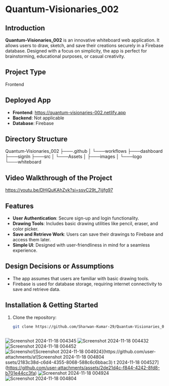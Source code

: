# Quantum-Visionaries_002  

## Introduction  
**Quantum-Visionaries_002** is an innovative whiteboard web application. It allows users to draw, sketch, and save their creations securely in a Firebase database. Designed with a focus on simplicity, the app is perfect for brainstorming, educational purposes, or casual creativity.  

## Project Type  
Frontend  

## Deployed App  
- **Frontend**: https://quantum-visionaries-002.netlify.app
- **Backend**: Not applicable  
- **Database**: Firebase  

## Directory Structure  
Quantum-Visionaries_002
    ├───.github
    │   └───workflows
    ├───dashboard
    ├───signIn
    ├───src
    │   └───Assets
    │       ├───images
    │       └───logo
    └───whiteboard

## Video Walkthrough of the Project  
https://youtu.be/DHjQuKAhZvk?si=ssvC29t_7ijjfg97

## Features  
- **User Authentication**: Secure sign-up and login functionality.  
- **Drawing Tools**: Includes basic drawing utilities like pencil, eraser, and color picker.  
- **Save and Retrieve Work**: Users can save their drawings to Firebase and access them later.  
- **Simple UI**: Designed with user-friendliness in mind for a seamless experience.  

## Design Decisions or Assumptions  
- The app assumes that users are familiar with basic drawing tools.  
- Firebase is used for database storage, requiring internet connectivity to save and retrieve data.  

## Installation & Getting Started  
1. Clone the repository:  
   ```bash  
   git clone https://github.com/Sharwan-Kumar-29/Quantum-Visionaries_002.git


   
![Screenshot 2024-11-18 004345](https://github.com/user-attachments/assets/bb6964d0-bae0-426f-ba22-661117104dad)
![Screenshot 2024-11-18 004432](https://github.com/user-attachments/assets/3fa4eef7-1d3e-4a95-b592-f84c4e736a49)
![Screenshot 2024-11-18 004452](https://github.com/user-attachments/assets/8643c666-9a8f-446d-bf79-fd26b58d3e48)
![Screensho![Screenshot 2024-11-18 004924](https://github.com/user-attachments/a![Screenshot 2024-11-18 004804](https://github.com/user-attachments/assets/dea325f1-248c-4d67-91b8-ddc5f45d97f6)
ssets/2183c38d-c6d4-4355-8068-588c6c6bbac3)
t 2024-11-18 004527](https://github.com/user-attachments/assets/2de21d4c-f844-4242-8fd8-b701e44cc3fa)
![Screenshot 2024-11-18 004924](https://github.com/user-attachments/assets/7e18d2c3-1a36-480c-80a3-75ecfd37246e)
![Screenshot 2024-11-18 004804](https://github.com/user-attachments/assets/b5c4bf90-f005-4b76-9a2c-9c406095221b)
